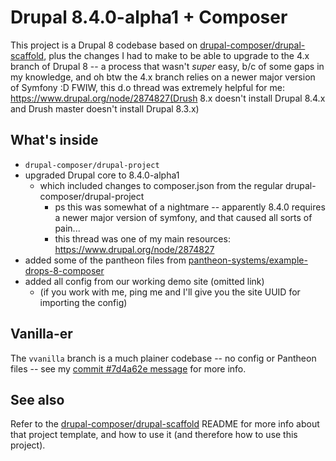 # Drupal 8.4.0-alpha1 + Composer

This project is a Drupal 8 codebase based on [drupal-composer/drupal-scaffold](https://github.com/drupal-composer/drupal-scaffold), plus the changes I had to make to be able to upgrade to the 4.x branch of Drupal 8 -- a process that wasn't *super* easy, b/c of some gaps in my knowledge, and oh btw the 4.x branch relies on a newer major version of Symfony :D  FWIW, this d.o thread was extremely helpful for me: https://www.drupal.org/node/2874827(Drush 8.x doesn't install Drupal 8.4.x and Drush master doesn't install Drupal 8.3.x)

## What's inside

* `drupal-composer/drupal-project`
* upgraded Drupal core to 8.4.0-alpha1
  * which included changes to composer.json from the regular drupal-composer/drupal-project
    * ps this was somewhat of a nightmare -- apparently 8.4.0 requires a newer major version of symfony, and that caused all sorts of pain...
    * this thread was one of my main resources: https://www.drupal.org/node/2874827
* added some of the pantheon files from [pantheon-systems/example-drops-8-composer](https://github.com/pantheon-systems/example-drops-8-composer)
* added all config from our working demo site (omitted link)
  * (if you work with me, ping me and I'll give you the site UUID for importing the config)

## Vanilla-er

The `vvanilla` branch is a much plainer codebase -- no config or Pantheon files -- see my [commit #7d4a62e message](https://github.com/alisonjo2786/vanilla2/commit/1de45592d7780a2aa0fe16943078b4771ec73c25) for more info.

## See also

Refer to the [drupal-composer/drupal-scaffold](https://github.com/drupal-composer/drupal-scaffold) README for more info about that project template, and how to use it (and therefore how to use this project).
